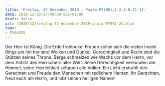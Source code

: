 ```yaml
---
title: 'Freitag, 27 Dezember 2019 : Psalm 97(96),1-2.5-6.11-12.'
date: 2019-12-26T17:49:00.001+01:00
draft: false
url: /2019/12/freitag-27-dezember-2019-psalm-97961-25.html
tags: 
- PSALMUS
---
```


Der Herr ist König. Die Erde frohlocke. Freuen sollen sich die vielen Inseln. Rings um ihn her sind Wolken und Dunkel, Gerechtigkeit und Recht sind die Stützen seines Throns. Berge schmelzen wie Wachs vor dem Herrn, vor dem Antlitz des Herrschers aller Welt. Seine Gerechtigkeit verkünden die Himmel, seine Herrlichkeit schauen alle Völker. Ein Licht erstrahlt den Gerechten und Freude den Menschen mit redlichem Herzen. Ihr Gerechten, freut euch am Herrn, und lobt seinen heiligen Namen!
